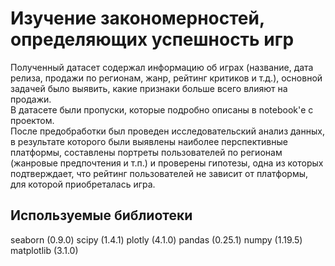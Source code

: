 # Изучение закономерностей, определяющих успешность игр

Полученный датасет содержал информацию об играх (название, дата релиза, продажи по регионам, жанр, рейтинг критиков и т.д.), 
основной задачей было выявить, какие признаки больше всего влияют на продажи. <br>
В датасете были пропуски, которые подробно описаны в notebook'е с проектом.<br>
После предобработки был проведен исследовательский анализ данных, 
в результате которого были выявлены наиболее перспективные платформы, 
составлены портреты пользователей по регионам (жанровые предпочтения и т.п.) и проверены гипотезы, 
одна из которых подтверждает, 
что рейтинг пользователей не зависит от платформы, для которой приобреталась игра.<br>

## Используемые библиотеки

seaborn (0.9.0)
scipy (1.4.1)
plotly (4.1.0)
pandas (0.25.1)
numpy (1.19.5)
matplotlib (3.1.0)
